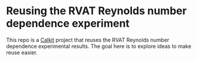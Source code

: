 # Reusing the RVAT Reynolds number dependence experiment

This repo is a
[Calkit](https://github.com/calkit/calkit)
project that
reuses the RVAT Reynolds number dependence experimental results.
The goal here is to explore ideas to make reuse easier.
